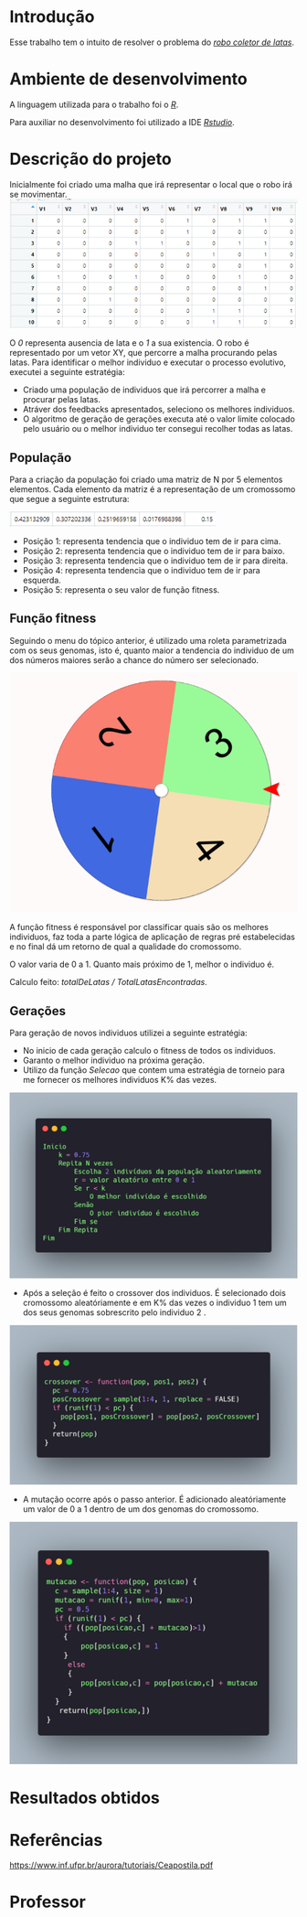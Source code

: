 # Introdução

Esse trabalho tem o intuito de resolver o problema do [*robo coletor de latas*](https://github.com/guisoares1/AlgoritmoGenetico/blob/main/CE%20-%20Pr%C3%A1tica%2003.pdf).

# Ambiente de desenvolvimento

A linguagem utilizada para o trabalho foi o [*R*](https://pt.wikipedia.org/wiki/R_(linguagem_de_programa%C3%A7%C3%A3o)).

Para auxiliar no desenvolvimento foi utilizado a IDE [*Rstudio*](https://www.rstudio.com/).

# Descrição do projeto

Inicialmente foi criado uma malha que irá representar o local que o robo irá se movimentar.
![alt text](https://github.com/guisoares1/Imagens/blob/main/Algoritmogenetico1.png)

O *0* representa ausencia de lata e o *1* a sua existencia. 
O robo é representado por um vetor XY, que percorre a malha procurando pelas latas.
Para identificar o melhor individuo e executar o processo evolutivo, executei a seguinte estratégia:
- Criado uma população de individuos que irá percorrer a malha e procurar pelas latas.
- Atráver dos feedbacks apresentados, seleciono os melhores individuos.
- O algoritmo de geração de gerações executa até o valor limite colocado pelo usuário ou o melhor individuo ter consegui recolher todas as latas.

## População
Para a criação da população foi criado uma matriz de N por 5 elementos elementos.
Cada elemento da matriz é a representação de um cromossomo que segue a seguinte estrutura:

![alt text](https://github.com/guisoares1/Imagens/blob/main/Algoritmogenetico2.png)
- Posição 1: representa tendencia que o individuo tem de ir para cima.
- Posição 2: representa tendencia que o individuo tem de ir para baixo.
- Posição 3: representa tendencia que o individuo tem de ir para direita.
- Posição 4: representa tendencia que o individuo tem de ir para esquerda.
- Posição 5: representa o seu valor de função fitness.

## Função fitness
Seguindo o menu do tópico anterior, é utilizado uma roleta parametrizada com os seus genomas, isto é, quanto maior a tendencia do individuo de um dos números maiores serão a chance do número ser selecionado.

![alt text](https://github.com/guisoares1/Imagens/blob/main/algoritmoGenetico6.png)

A função fitness é responsável por classificar quais são os melhores individuos, faz toda a parte lógica de aplicação de regras pré estabelecidas e no final dá um retorno de qual a qualidade do cromossomo.

O valor varia de 0 a 1. Quanto mais próximo de 1, melhor o individuo é. 

Calculo feito: *totalDeLatas / TotalLatasEncontradas*.

## Gerações
Para geração de novos individuos utilizei a seguinte estratégia:

- No inicio de cada geração calculo o fitness de todos os individuos.
- Garanto o melhor individuo na próxima geração.
- Utilizo da função *Selecao* que contem uma estratégia de torneio para me fornecer os melhores individuos K% das vezes. 

![alt text](https://github.com/guisoares1/Imagens/blob/main/AlgoritmoGenetico3.png)

- Após a seleção é feito o crossover dos individuos. É selecionado dois cromossomo aleatóriamente e em K% das vezes o individuo 1 tem um dos seus genomas sobrescrito pelo individuo 2 .

![alt text](https://github.com/guisoares1/Imagens/blob/main/algoritmoGenetico4.png)

- A mutação ocorre após o passo anterior. É adicionado aleatóriamente um valor de 0 a 1 dentro de um dos genomas do cromossomo.

![alt text](https://github.com/guisoares1/Imagens/blob/main/algoritmoGenetico5.png)

# Resultados obtidos

# Referências
https://www.inf.ufpr.br/aurora/tutoriais/Ceapostila.pdf

# Professor

